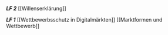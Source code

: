 ***LF 2***
[[Willenserklärung]]

***LF 1***
[[Wettbewerbsschutz in Digitalmärkten]]
[[Marktformen und Wettbewerb]]